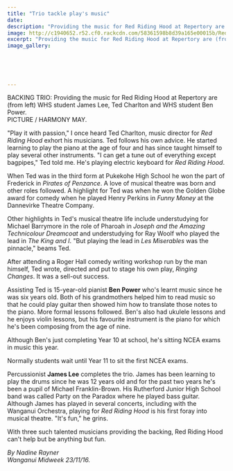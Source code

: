 ```yaml
---
title: "Trio tackle play's music"
date: 
description: "Providing the music for Red Riding Hood at Repertory are (from left) WHS student James Lee, Ted Charlton and WHS student Ben Power..."
image: http://c1940652.r52.cf0.rackcdn.com/58361598b8d39a165e00015b/Red-Riding-Hood-James-Lee--Ben-Power-Midweek.jpg
excerpt: "Providing the music for Red Riding Hood at Repertory are (from left) WHS student James Lee, Ted Charlton and WHS student Ben Power."
image_gallery:
    
    
    
    
    
---
```


<p><span>BACKING TRIO: Providing the music for Red Riding Hood at Repertory are (from left) WHS student James Lee, Ted Charlton and WHS student Ben Power. <br />PICTURE / HARMONY MAY.</span></p>
<p>"Play it with passion," I once heard Ted Charlton, music director for&nbsp;<em>Red Riding Hood</em>&nbsp;exhort his musicians. Ted follows his own advice. He started learning to play the piano at the age of four and has since taught himself to play several other instruments. "I can get a tune out of everything except bagpipes," Ted told me. He's playing electric keyboard for&nbsp;<em>Red Riding Hood</em>.</p>
<p>When Ted was in the third form at Pukekohe High School he won the part of Frederick in&nbsp;<em>Pirates of Penzance</em>. A love of musical theatre was born and other roles followed. A highlight for Ted was when he won the Golden Globe award for comedy when he played Henry Perkins in&nbsp;<em>Funny Money</em>&nbsp;at the Dannevirke Theatre Company.</p>
<p>Other highlights in Ted's musical theatre life include understudying for Michael Barrymore in the role of Pharoah in&nbsp;<em>Joseph and the Amazing Technicolour Dreamcoat</em>&nbsp;and understudying for Ray Woolf who played the lead in&nbsp;<em>The King and I</em>. "But playing the lead in&nbsp;<em>Les Miserables</em>&nbsp;was the pinnacle," beams Ted.</p>
<p>After attending a Roger Hall comedy writing workshop run by the man himself, Ted wrote, directed and put to stage his own play,&nbsp;<em>Ringing Changes</em>. It was a sell-out success.</p>
<p>Assisting Ted is 15-year-old pianist <strong>Ben Power</strong> who's learnt music since he was six years old. Both of his grandmothers helped him to read music so that he could play guitar then showed him how to translate those notes to the piano. More formal lessons followed. Ben's also had ukulele lessons and he enjoys violin lessons, but his favourite instrument is the piano for which he's been composing from the age of nine.</p>
<p>Although Ben's just completing Year 10 at school, he's sitting NCEA exams in music this year.</p>
<p>Normally students wait until Year 11 to sit the first NCEA exams.</p>
<p>Percussionist <strong>James Lee</strong> completes the trio. James has been learning to play the drums since he was 12 years old and for the past two years he's been a pupil of Michael Franklin-Brown. His Rutherford Junior High School band was called Party on the Paradox where he played bass guitar. Although James has played in several concerts, including with the Wanganui Orchestra, playing for&nbsp;<em>Red Riding Hood</em>&nbsp;is his first foray into musical theatre. "It's fun," he grins.</p>
<p>With three such talented musicians providing the backing, Red Riding Hood can't help but be anything but fun.</p>
<p class="clear syndicator"><em>By Nadine Rayner<br /></em><em>Wanganui Midweek 23/11/16.&nbsp;</em></p>

